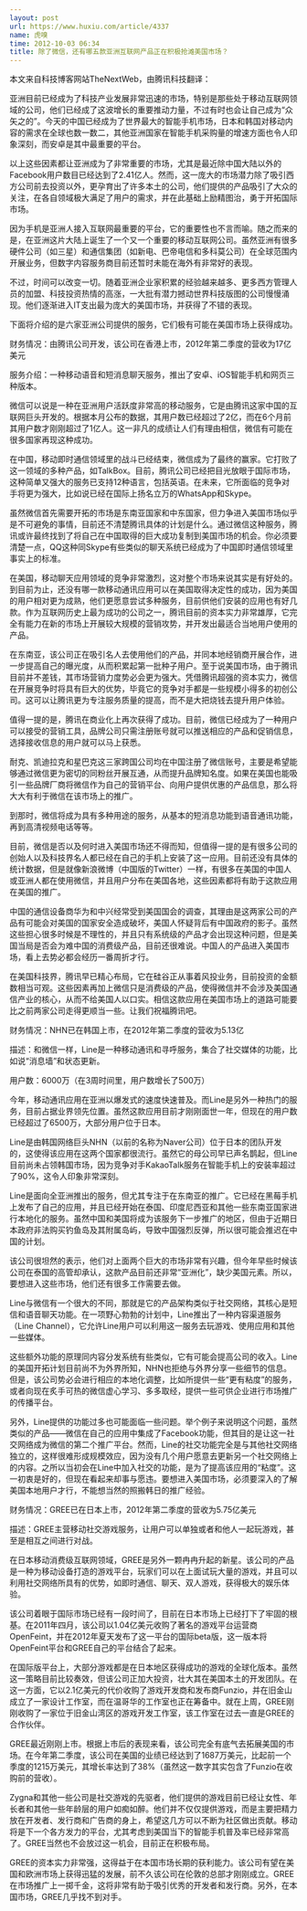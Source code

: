 ```yaml
---
layout: post
url: https://www.huxiu.com/article/4337
name: 虎嗅
time: 2012-10-03 06:34
title: 除了微信，还有哪五款亚洲互联网产品正在积极抢滩美国市场？
---
```

本文来自科技博客网站TheNextWeb，由腾讯科技翻译：

亚洲目前已经成为了科技产业发展非常迅速的市场，特别是那些处于移动互联网领域的公司，他们已经成了这波增长的重要推动力量，不过有时也会让自己成为“众矢之的”。今天的中国已经成为了世界最大的智能手机市场，日本和韩国对移动内容的需求在全球也数一数二，其他亚洲国家在智能手机采购量的增速方面也令人印象深刻，而安卓是其中最重要的平台。

以上这些因素都让亚洲成为了非常重要的市场，尤其是最近除中国大陆以外的Facebook用户数目已经达到了2.41亿人。然而，这一庞大的市场潜力除了吸引西方公司前去投资以外，更孕育出了许多本土的公司，他们提供的产品吸引了大众的关注，在各自领域极大满足了用户的需求，并在此基础上励精图治，勇于开拓国际市场。

因为手机是亚洲人接入互联网最重要的平台，它的重要性也不言而喻。随之而来的是，在亚洲这片大陆上诞生了一个又一个重要的移动互联网公司。虽然亚洲有很多硬件公司（如三星）和通信集团（如新电、巴帝电信和多科莫公司）在全球范围内开展业务，但数字内容服务商目前还暂时未能在海外有非常好的表现。

不过，时间可以改变一切。随着亚洲企业家积累的经验越来越多、更多西方管理人员的加盟、科技投资热情的高涨，一大批有潜力撼动世界科技版图的公司慢慢涌现。他们逐渐进入IT支出最为庞大的美国市场，并获得了不错的表现。

下面将介绍的是六家亚洲公司提供的服务，它们极有可能在美国市场上获得成功。

财务情况：由腾讯公司开发，该公司在香港上市，2012年第二季度的营收为17亿美元

服务介绍：一种移动语音和短消息聊天服务，推出了安卓、iOS智能手机和网页三种版本。

微信可以说是一种在亚洲用户活跃度非常高的移动服务，它是由腾讯这家中国的互联网巨头开发的。根据本月公布的数据，其用户数已经超过了2亿，而在6个月前其用户数才刚刚超过了1亿人。这一非凡的成绩让人们有理由相信，微信有可能在很多国家再现这种成功。

在中国，移动即时通信领域里的战斗已经结束，微信成为了最终的赢家。它打败了这一领域的多种产品，如TalkBox。目前，腾讯公司已经把目光放眼于国际市场，这种简单又强大的服务已支持12种语言，包括英语。在未来，它所面临的竞争对手将更为强大，比如说已经在国际上扬名立万的WhatsApp和Skype。

虽然微信首先需要开拓的市场是东南亚国家和中东国家，但力争进入美国市场似乎是不可避免的事情，目前还不清楚腾讯具体的计划是什么。通过微信这种服务，腾讯或许最终找到了将自己在中国取得的巨大成功复制到美国市场的机会。你必须要清楚一点，QQ这种同Skype有些类似的聊天系统已经成为了中国即时通信领域里事实上的标准。

在美国，移动聊天应用领域的竞争非常激烈，这对整个市场来说其实是有好处的。到目前为止，还没有哪一款移动通讯应用可以在美国取得决定性的成功，因为美国的用户相对更为成熟，他们更愿意尝试多种服务，目前供他们安装的应用也有好几款。作为互联网历史上最为成功的公司之一，腾讯目前的资本实力非常雄厚，它完全有能力在新的市场上开展较大规模的营销攻势，并开发出最适合当地用户使用的产品。

在东南亚，该公司正在吸引名人去使用他们的产品，并同本地经销商开展合作，进一步提高自己的曝光度，从而积累起第一批种子用户。至于说美国市场，由于腾讯目前并不差钱，其市场营销力度势必会更为强大。凭借腾讯超强的资本实力，微信在开展竞争时将具有巨大的优势，毕竟它的竞争对手都是一些规模小得多的初创公司。这可以让腾讯更为专注服务质量的提高，而不是大把烧钱去提升用户体验。

值得一提的是，腾讯在商业化上再次获得了成功。目前，微信已经成为了一种用户可以接受的营销工具，品牌公司只需注册账号就可以推送相应的产品和促销信息，选择接收信息的用户就可以马上获悉。

耐克、凯迪拉克和星巴克这三家跨国公司均在中国注册了微信账号，主要是希望能够通过微信更为密切的同粉丝开展互通，从而提升品牌知名度。如果在美国也能吸引一些品牌厂商将微信作为自己的营销平台、向用户提供优惠的产品信息，那么将大大有利于微信在该市场上的推广。

到那时，微信将成为具有多种用途的服务，从基本的短消息功能到语音通讯功能，再到高清视频电话等等。

目前，微信是否以及何时进入美国市场还不得而知，但值得一提的是有很多公司的创始人以及科技界名人都已经在自己的手机上安装了这一应用。目前还没有具体的统计数据，但是就像新浪微博（中国版的Twitter）一样，有很多在美国的中国人或亚洲人都在使用微信，并且用户分布在美国各地，这些因素都将有助于这款应用在美国的推广。

中国的通信设备商华为和中兴经常受到美国国会的调查，其理由是这两家公司的产品有可能会对美国的国家安全造成破坏，美国人怀疑背后有中国政府的影子。虽然这些担心很多时候是不理性的，并且只有系统级的产品才会出现这种问题，但是美国当局是否会为难中国的消费级产品，目前还很难说。中国人的产品进入美国市场，看上去势必都会经历一番周折才行。

在美国科技界，腾讯早已精心布局，它在硅谷正从事着风投业务，目前投资的金额数相当可观。这些因素再加上微信只是消费级的产品，使得微信并不会涉及美国通信产业的核心，从而不给美国人以口实。相信这款应用在美国市场上的道路可能要比之前两家公司走得更顺当一些。让我们祝福腾讯吧。

财务情况：NHN已在韩国上市，在2012年第二季度的营收为5.13亿

描述：和微信一样，Line是一种移动通讯和寻呼服务，集合了社交媒体的功能，比如说“消息墙”和状态更新。

用户数：6000万（在3周时间里，用户数增长了500万）

今年，移动通讯应用在亚洲以爆发式的速度快速普及。而Line是另外一种热门的服务，目前占据业界领先位置。虽然这款应用目前才刚刚面世一年，但现在的用户数已经超过了6500万，大部分用户位于日本。

Line是由韩国网络巨头NHN（以前的名称为Naver公司）位于日本的团队开发的，这使得该应用在这两个国家都很流行。虽然它的母公司早已声名鹊起，但Line目前尚未占领韩国市场，因为竞争对手KakaoTalk服务在智能手机上的安装率超过了90%，这令人印象非常深刻。

Line是面向全亚洲推出的服务，但尤其专注于在东南亚的推广。它已经在黑莓手机上发布了自己的应用，并且已经开始在泰国、印度尼西亚和其他一些东南亚国家进行本地化的服务。虽然中国和美国将成为该服务下一步推广的地区，但由于近期日本政府非法购买钓鱼岛及其附属岛屿，导致中国强烈反弹，所以很可能会推迟在中国的计划。

该公司很坦然的表示，他们对上面两个巨大的市场非常有兴趣，但今年早些时候该公司在泰国的高管却承认，这款产品目前还非常“亚洲化”，缺少美国元素。所以，要想进入这些市场，他们还有很多工作需要去做。

Line与微信有一个很大的不同，那就是它的产品架构类似于社交网络，其核心是短信和语音聊天功能。在一项野心勃勃的计划中，Line推出了一种内容渠道服务（Line Channel），它允许Line用户可以利用这一服务去玩游戏、使用应用和其他一些媒体。

这些额外功能的原理同内容分发系统有些类似，它有可能会提高公司的收入。Line的美国开拓计划目前尚不为外界所知，NHN也拒绝与外界分享一些细节的信息。但是，该公司势必会进行相应的本地化调整，比如所提供一些“更有粘度”的服务，或者向现在炙手可热的微信虚心学习、多多取经，提供一些可供企业进行市场推广的传播平台。

另外，Line提供的功能过多也可能面临一些问题。举个例子来说明这个问题，虽然类似的产品——微信在自己的应用中集成了Facebook功能，但其目的是让这一社交网络成为微信的第二个推广平台。然而，Line的社交功能完全是与其他社交网络独立的，这样很难形成规模效应，因为没有几个用户愿意去更新另一个社交网络上的内容。之所以当初会在Line中加入社交的功能，是为了提高该应用的“粘度”。这一初衷是好的，但现在看起来却事与愿违。要想进入美国市场，必须要深入的了解美国本地用户才行，不能想当然的照搬韩日的推广经验。

财务情况：GREE已在日本上市，2012年第二季度的营收为5.75亿美元

描述：GREE主营移动社交游戏服务，让用户可以单独或者和他人一起玩游戏，甚至是相互之间进行对战。

在日本移动消费级互联网领域，GREE是另外一颗冉冉升起的新星。该公司的产品是一种为移动设备打造的游戏平台，玩家们可以在上面试玩大量的游戏，并且可以利用社交网络所具有的优势，如即时通信、聊天、双人游戏，获得极大的娱乐体验。

该公司着眼于国际市场已经有一段时间了，目前在日本市场上已经打下了牢固的根基。在2011年四月，该公司以1.04亿美元收购了著名的游戏平台运营商OpenFeint，并在2012年夏天发布了这一平台的国际beta版，这一版本将OpenFeint平台和GREE自己的平台结合了起来。

在国际版平台上，大部分游戏都是在日本地区获得成功的游戏的全球化版本。虽然这一策略目前比较奏效，但该公司正加大投资，壮大其在美国本土的开发团队。在这一方面，它以2.1亿美元的代价收购了游戏开发商和发布商Funzio，并在旧金山成立了一家设计工作室，而在温哥华的工作室也正在筹备中。就在上周，GREE刚刚收购了一家位于旧金山湾区的游戏开发工作室，该工作室在过去一直是GREE的合作伙伴。

GREE最近刚刚上市。根据上市后的表现来看，该公司完全有底气去拓展美国的市场。在今年第二季度，该公司在美国的业绩已经达到了1687万美元，比起前一个季度的1215万美元，其增长率达到了38%（虽然这一数字其实包含了Funzio在收购前的营收）。

Zygna和其他一些公司是社交游戏的先驱者，他们提供的游戏目前已经让女性、年长者和其他一些年龄层的用户如痴如醉。他们并不仅仅提供游戏，而是主要把精力放在开发者、发行商和广告商的身上，希望这几方可以不断为社区做出贡献。移动将是下一个各方发力的平台，尤其考虑到美国当下的智能手机普及率已经非常高了。GREE当然也不会放过这一机会，目前正在积极布局。

GREE的资本实力非常强，这得益于在本国市场长期的获利能力。该公司有望在美国和欧洲市场上获得迅猛的发展，前不久该公司在伦敦的总部才刚刚成立。GREE在市场推广上一掷千金，这将非常有助于吸引优秀的开发者和发行商。另外，在本国市场，GREE几乎找不到对手。

